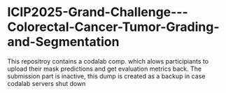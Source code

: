 # ICIP2025-Grand-Challenge---Colorectal-Cancer-Tumor-Grading-and-Segmentation
This repositroy contains a codalab comp. which alows participiants to upload their mask predictions and get evaluation metrics back. The submission part is inactive, this dump is created as a backup in case codalab servers shut down
